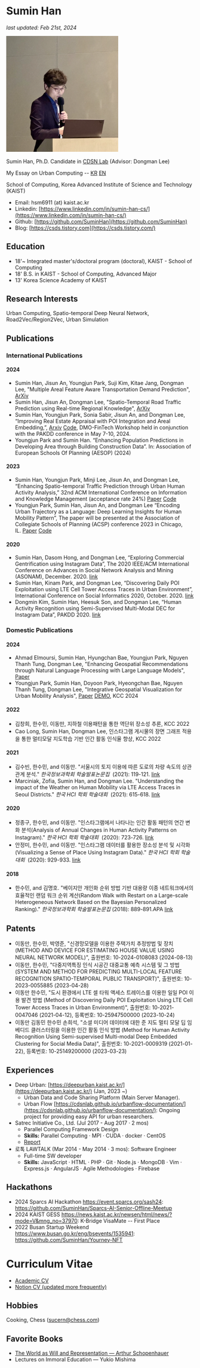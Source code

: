 Sumin Han
===

_last updated: Feb 21st, 2024_

<img src="suminhan-taiwan.png" alt="SuminHan Taiwan" width="300" >



Sumin Han, Ph.D. Candidate in [CDSN Lab](http://cds.kaist.ac.kr/) (Advisor: Dongman Lee)

My Essay on Urban Computing -- [KR](https://suminhan.github.io/SuminHan_Essay_Philosophy_on_Urban_Computing_KR.pdf) [EN](https://suminhan.github.io/SuminHan_Essay_Philosophy_on_Urban_Computing_EN.pdf)

School of Computing, Korea Advanced Institute of Science and Technology (KAIST)

*   Email: hsm6911 (at) kaist.ac.kr
*   Linkedin: [https://www.linkedin.com/in/sumin-han-cs/](https://www.linkedin.com/in/sumin-han-cs/)
*   Github: [https://github.com/SuminHan](https://github.com/SuminHan)
*   Blog: [https://csds.tistory.com](https://csds.tistory.com/)

## Education

*   18'~ Integrated master's/doctoral program (doctoral), KAIST - School of Computing
*   18' B.S. in KAIST - School of Computing, Advanced Major
*   13' Korea Science Academy of KAIST

## Research Interests

Urban Computing, Spatio-temporal Deep Neural Network, Road2Vec/Region2Vec, Urban Simulation

## Publications

### International Publications

#### 2024
- Sumin Han, Jisun An, Youngjun Park, Suji Kim, Kitae Jang, Dongman Lee, "Multiple Areal Feature Aware Transportation Demand Prediction", [ArXiv](https://arxiv.org/abs/2408.12890)
- Sumin Han, Jisun An, Dongman Lee, "Spatio-Temporal Road Traffic Prediction using Real-time Regional Knowledge", [ArXiv](https://arxiv.org/abs/2408.12882)
- Sumin Han, Youngjun Park, Sonia Sabir, Jisun An, and Dongman Lee, “Improving Real Estate Appraisal with POI Integration and Areal Embedding,”, [Arxiv](https://arxiv.org/abs/2311.11812) [Code](https://github.com/SuminHan/AMMASI), DMO-FinTech Workshop held in conjunction with the PAKDD conference in May 7-10, 2024.
- Youngjun Park and Sumin Han. “Enhancing Population Predictions in Developing Area through Building Construction Data”. In: Association of European Schools Of Planning (AESOP) (2024)

#### 2023
- Sumin Han, Youngjun Park, Minji Lee, Jisun An, and Dongman Lee, “Enhancing Spatio-temporal Traffic Prediction through Urban Human Activity Analysis,”  32nd ACM International Conference on Information and Knowledge Management (acceptance rate 24%) [Paper](https://dl.acm.org/doi/10.1145/3583780.3614867) [Code](https://github.com/SuminHan/Traffic-UAGCRNTF)
- Youngjun Park, Sumin Han, Jisun An, and Dongman Lee “Encoding Urban Trajectory as a Language: Deep Learning Insights for Human Mobility Pattern”, The paper will be presented at the Association of Collegiate Schools of Planning (ACSP) conference 2023 in Chicago, IL. [Paper](https://dofeature.github.io/documents/2023_ACSP.pdf) [Code](https://github.com/SuminHan/OD-astar)

#### 2020

- Sumin Han, Dasom Hong, and Dongman Lee, “Exploring Commercial Gentrification using Instagram Data”, The 2020 IEEE/ACM International Conference on Advances in Social Network Analysis and Mining (ASONAM), December. 2020. [link](https://suminhan.github.io/087_146_557.pdf)
- Sumin Han, Kinam Park, and Dongman Lee, “Discovering Daily POI Exploitation using LTE Cell Tower Access Traces in Urban Environment”, International Conference on Social Informatics 2020, October. 2020. [link](https://link.springer.com/chapter/10.1007/978-3-030-60975-7_7)
- Dongmin Kim, Sumin Han, Heesuk Son, and Dongman Lee, “Human Activity Recognition using Semi-Supervised Multi-Modal DEC for Instagram Data”, PAKDD 2020. [link](https://link.springer.com/chapter/10.1007/978-3-030-47426-3_67)

### Domestic Publications

#### 2024
- Ahmad Elmoursi, Sumin Han, Hyungchan Bae, Youngjun Park, Nguyen Thanh Tung, Dongman Lee, "Enhancing Geospatial Recommendations through Natural Language Processing with Large Language Models", [Paper](Enhancing_Geospatial_Recommendations_through_Natur.pdf)
- Youngjun Park, Sumin Han, Doyoon Park, Hyeongchan Bae, Nguyen Thanh Tung, Dongman Lee, "Integrative Geospatial Visualization for Urban Mobility Analysis", [Paper](Integrative_Geospatial_Visualization_for_Urban_Mob.pdf) [DEMO](https://manhattan-geo.vercel.app/), KCC 2024

#### 2022
- 김창희, 한수민, 이동만, 지하철 이용패턴을 통한 역단위 장소성 추론, KCC 2022
- Cao Long, Sumin Han, Dongman Lee, 인스타그램 게시물의 장면 그래프 적용을 통한 멀티모달 지도학습 기반 인간 활동 인식율 향상, KCC 2022

#### 2021

- 김수빈, 한수민, and 이동만. "서울시의 토지 이용에 따른 도로의 차량 속도의 상관관계 분석." *한국정보과학회 학술발표논문집*
 (2021): 119-121. [link](https://www.dbpia.co.kr/journal/articleDetail?nodeId=NODE10582849)
- Marciniak, Zofia, Sumin Han, and Dongman Lee. "Understanding the impact of the Weather on Human Mobility via LTE Access Traces in Seoul Districts." *한국 HCI 학회 학술대회*
 (2021): 615-618. [link](https://www.dbpia.co.kr/journal/articleDetail?nodeId=NODE10530300)

#### 2020

- 정종구, 한수민, and 이동만. "인스타그램에서 나타나는 인간 활동 패턴의 연간 변화 분석(Analysis of Annual Changes in Human Activity Patterns on Instagram)." *한국 HCI 학회 학술대회*
 (2020): 723-726. [link](https://www.dbpia.co.kr/journal/articleDetail?nodeId=NODE10402833)
- 안정미, 한수민, and 이동만. "인스타그램 데이터를 활용한 장소성 분석 및 시각화(Visualizing a Sense of Place Using Instagram Data)." *한국 HCI 학회 학술대회*
 (2020): 929-933. [link](https://www.dbpia.co.kr/journal/articleDetail?nodeId=NODE10402880)

#### 2018

- 한수민, and 김명호. "베이지안 개인화 순위 방법 기반 대용량 이종 네트워크에서의 효율적인 랜덤 워크 순위 계산(Random Walk with Restart on a Large-scale Heterogeneous Network Based on the Bayesian Personalized Ranking)." *한국정보과학회 학술발표논문집* (2018): 889-891.APA [link](https://www.dbpia.co.kr/journal/articleDetail?nodeId=NODE07613785)

## Patents
- 이동만, 한수민, 박영준, "신경망모델을 이용한 주택가치 추정방법 및 장치 (METHOD AND DEVICE FOR ESTIMATING HOUSE VALUE USING NEURAL NETWORK MODEL)", 출원번호: 10-2024-0108083 (2024-08-13)
- 이동만, 한수민, "다중지역특징 인식 시공간 대중교통 예측 시스템 및 그 방법 (SYSTEM AND METHOD FOR PREDICTING MULTI-LOCAL FEATURE RECOGNITION SPATIO-TEMPORAL PUBLIC TRANSPORT)", 출원번호: 10-2023-0055885 (2023-04-28)
- 이동만 한수민, "도시 환경에서 LTE 셀 타워 액세스 트레이스를 이용한 일일 POI 이용 발견 방법 (Method of Discovering Daily POI Exploitation Using LTE Cell Tower Access Traces in Urban Environment)", 출원번호: 10-2021-0047046 (2021-04-12), 등록번호: 10-25947500000 (2023-10-24)
- 이동만 김동민 한수민 손희석, "소셜 미디어 데이터에 대한 준 지도 멀티 모달 딥 임베디드 클러스터링을 이용한 인간 활동 인식 방법 (Method for Human Activity Recognition Using Semi-supervised Multi-modal Deep Embedded Clustering for Social Media Data)", 출원번호: 10-2021-0009319 (2021-01-22), 등록번호: 10-25149200000 (2023-03-23)

## Experiences
- Deep Urban: [https://deepurban.kaist.ac.kr/](https://deepurban.kaist.ac.kr/) (Jan, 2023 ~)
    - Urban Data and Code Sharing Platform (Main Server Manager).
    - Urban Flow [https://cdsnlab.github.io/urbanflow-documentation/](https://cdsnlab.github.io/urbanflow-documentation/): Ongoing project for providing easy API for urban researchers.
- Satrec Initiative Co., Ltd. (Jul 2017 - Aug 2017 · 2 mos)
    - Parallel Computing Framework Design
    - **Skills:** Parallel Computing · MPI · CUDA · docker · CentOS
    - [Report](2017_여름_인턴십_프로그램_결과_보고서_(한수민).pdf)
- 로톡 LAWTALK (Mar 2014 - May 2014 · 3 mos): Software Engineer
    - Full-time SW developer
    - **Skills:** JavaScript · HTML · PHP · Git · Node.js · MongoDB · Vim · Express.js · AngularJS · Agile Methodologies · Firebase

## Hackathons

- 2024 Sparcs AI Hackathon <https://event.sparcs.org/sash24>: <https://github.com/SuminHan/Sparcs-AI-Senior-Offline-Meetup>
- 2024 KAIST GESS <https://news.kaist.ac.kr/newsen/html/news/?mode=V&mng_no=37970>: K-Bridge VisaMate -- First Place
- 2022 Busan Startup Weekend <https://www.busan.go.kr/eng/bsevents/1535941>: <https://github.com/SuminHan/Yourney-NFT>

# Curriculum Vitae
- [Academic CV](https://suminhan.github.io/_Academic_CV__Sumin_Resume_20240821.pdf)
- [Notion CV (updated more frequently)](https://smhan.notion.site/Sumin-Han-CV-1df31bb70e99436990aac08e051d4d3e)


## Hobbies

Cooking, Chess ([sucern@chess.com](https://www.chess.com/member/sucern))

## Favorite Books

- [The World as Will and Representation — Arthur Schopenhauer](https://en.wikisource.org/wiki/The_World_as_Will_and_Representation)
- Lectures on Immoral Education — Yukio Mishima
